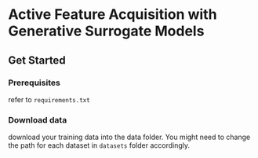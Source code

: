 # Active Feature Acquisition with Generative Surrogate Models
## Get Started

### Prerequisites

refer to `requirements.txt`

### Download data

download your training data into the data folder. You might need to change the path for each dataset in `datasets` folder accordingly.

